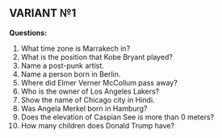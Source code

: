 ## VARIANT №1

**Questions:**

1. What time zone is Marrakech in?
2. What is the position that Kobe Bryant played?
3. Name a post-punk artist.
4. Name a person born in Berlin.
5. Where did Elmer Verner McCollum pass away?
6. Who is the owner of Los Angeles Lakers?
7. Show the name of Chicago city in Hindi.
8. Was Angela Merkel born in Hamburg?
9. Does the elevation of Caspian See is more than 0 meters?
10. How many children does Donald Trump have?
